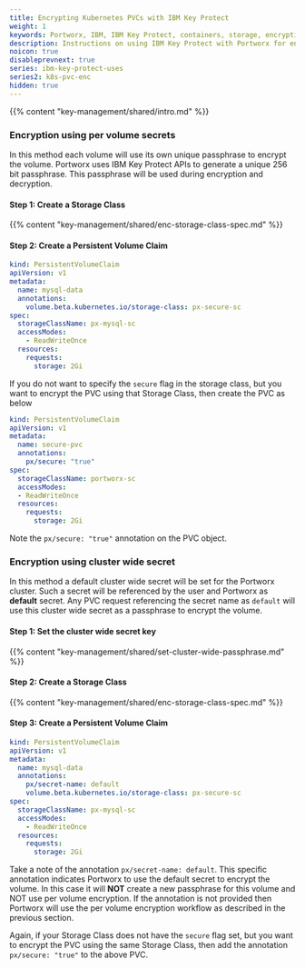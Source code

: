 ```yaml
---
title: Encrypting Kubernetes PVCs with IBM Key Protect
weight: 1
keywords: Portworx, IBM, IBM Key Protect, containers, storage, encryption
description: Instructions on using IBM Key Protect with Portworx for encrypting PVCs in Kubernetes
noicon: true
disableprevnext: true
series: ibm-key-protect-uses
series2: k8s-pvc-enc
hidden: true
---
```


{{% content "key-management/shared/intro.md" %}}


### Encryption using per volume secrets

In this method each volume will use its own unique passphrase to encrypt the volume. Portworx uses IBM Key Protect APIs to generate a unique 256 bit passphrase. This passphrase will be used during encryption and decryption.

#### Step 1: Create a Storage Class

{{% content "key-management/shared/enc-storage-class-spec.md" %}}

#### Step 2: Create a Persistent Volume Claim

```yaml
kind: PersistentVolumeClaim
apiVersion: v1
metadata:
  name: mysql-data
  annotations:
    volume.beta.kubernetes.io/storage-class: px-secure-sc
spec:
  storageClassName: px-mysql-sc
  accessModes:
    - ReadWriteOnce
  resources:
    requests:
      storage: 2Gi

```

If you do not want to specify the `secure` flag in the storage class, but you want to encrypt the PVC using that Storage Class, then create the PVC as below

```yaml
kind: PersistentVolumeClaim
apiVersion: v1
metadata:
  name: secure-pvc
  annotations:
    px/secure: "true"
spec:
  storageClassName: portworx-sc
  accessModes:
  - ReadWriteOnce
  resources:
    requests:
      storage: 2Gi
```
Note the `px/secure: "true"` annotation on the PVC object.

### Encryption using cluster wide secret

In this method a default cluster wide secret will be set for the Portworx cluster. Such a secret will be referenced by the user and Portworx as **default** secret. Any PVC request referencing the secret name as `default` will use this cluster wide secret as a passphrase to encrypt the volume.

#### Step 1: Set the cluster wide secret key

{{% content "key-management/shared/set-cluster-wide-passphrase.md" %}}

#### Step 2: Create a Storage Class

{{% content "key-management/shared/enc-storage-class-spec.md" %}}

#### Step 3: Create a Persistent Volume Claim

```yaml
kind: PersistentVolumeClaim
apiVersion: v1
metadata:
  name: mysql-data
  annotations:
    px/secret-name: default
    volume.beta.kubernetes.io/storage-class: px-secure-sc
spec:
  storageClassName: px-mysql-sc
  accessModes:
    - ReadWriteOnce
  resources:
    requests:
      storage: 2Gi

```

Take a note of the annotation `px/secret-name: default`. This specific annotation indicates Portworx to use the default secret to encrypt the volume. In this case it will **NOT**  create a new passphrase for this volume and NOT use per volume encryption. If the annotation is not provided then Portworx will use the per volume encryption workflow as described in the previous section.

Again, if your Storage Class does not have the `secure` flag set, but you want to encrypt the PVC using the same Storage Class, then add the annotation `px/secure: "true"` to the above PVC.


